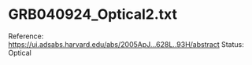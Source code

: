 # GRB040924_Optical2.txt

Reference: https://ui.adsabs.harvard.edu/abs/2005ApJ...628L..93H/abstract
Status: Optical